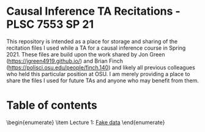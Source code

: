 # Causal Inference TA Recitations - PLSC 7553 SP 21
This repository is intended as a place for storage and sharing of the recitation files I used while a TA for a causal inference course in Spring 2021. These files are build upon the work shared by Jon Green (https://jgreen4919.github.io/) and Brian Finch (https://polisci.osu.edu/people/finch.140) and likely all previous colleagues who held this particular position at OSU. I am merely providing a place to share the files I used for future TAs and anyone who may benefit from them. 

# Table of contents
\begin{enumerate}
\item Lecture 1: [Fake data](https://github.com/swagner1470/Causal-inference-TA-materials/blob/main/Recitation%20materials/Recitation%201%20-%20Fake%20data.md)
\end{enumerate}
